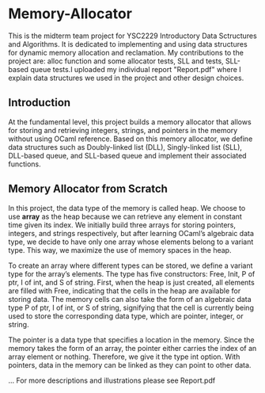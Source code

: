 # Memory-Allocator

This is the midterm team project for YSC2229 Introductory Data Sctructures and Algorithms. It is dedicated to implementing and using data structures for dynamic memory allocation and reclamation. My contributions to the project are: alloc function and some allocator tests, SLL and tests, SLL-based queue tests.I uploaded my individual report "Report.pdf" where I explain data structures we used in the project and other design choices.

## Introduction

At the fundamental level, this project builds a memory allocator that allows for storing and retrieving integers, strings, and pointers in the memory without using OCaml reference. Based on this memory allocator, we define data structures such as Doubly-linked list (DLL), Singly-linked list (SLL), DLL-based queue, and SLL-based queue and implement their associated functions.

## Memory Allocator from Scratch

In this project, the data type of the memory is called heap. We choose to use **array** as the heap because we can retrieve any element in constant time given its index. We initially build three arrays for storing pointers, integers, and strings respectively, but after learning OCaml’s algebraic data type, we decide to have only one array whose elements belong to a variant type. This way, we maximize the use of memory spaces in the heap.

To create an array where different types can be stored, we define a variant type for the array’s elements. The type has five constructors: Free, Init, P of ptr, I of int, and S of string. First, when the heap is just created, all elements are filled with Free, indicating that the cells in the heap are available for storing data. The memory cells can also take the form of an algebraic data type P of ptr, I of int, or S of string, signifying that the cell is currently being used to store the corresponding data type, which are pointer, integer, or string.

The pointer is a data type that specifies a location in the memory. Since the memory takes the form of an array, the pointer either carries the index of an array element or nothing. Therefore, we give it the type int option. With pointers, data in the memory can be linked as they can point to other data.


... For more descriptions and illustrations please see Report.pdf

